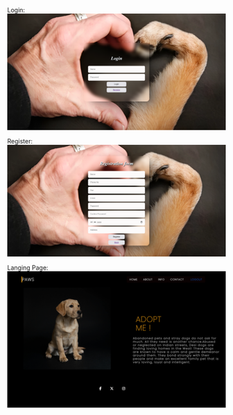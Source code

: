 Login:
<img src='https://github.com/Vikram05vikky/React_IRC/blob/main/Review1/paw/Screenshots/Screenshot%202023-12-13%20144057.png'></img>

Register:
<img src='https://github.com/Vikram05vikky/React_IRC/blob/main/Review1/paw/Screenshots/Screenshot%202023-12-13%20160628.png'></img>

Langing Page:
<img src='https://github.com/Vikram05vikky/React_IRC/blob/main/Review1/paw/Screenshots/Screenshot%202023-12-13%20144606.png'></img>

